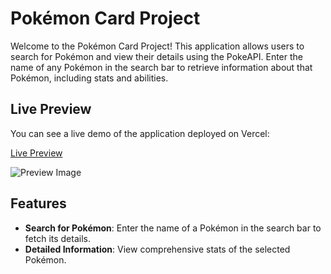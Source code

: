 # Pokémon Card Project

Welcome to the Pokémon Card Project! This application allows users to search for Pokémon and view their details using the PokeAPI. Enter the name of any Pokémon in the search bar to retrieve information about that Pokémon, including stats and abilities.

## Live Preview

You can see a live demo of the application deployed on Vercel:

[Live Preview](https://pokemoncard-stats.vercel.app/)

![Preview Image](./preview.jpg "Preview of the app")

## Features

- **Search for Pokémon**: Enter the name of a Pokémon in the search bar to fetch its details.
- **Detailed Information**: View comprehensive stats of the selected Pokémon.

